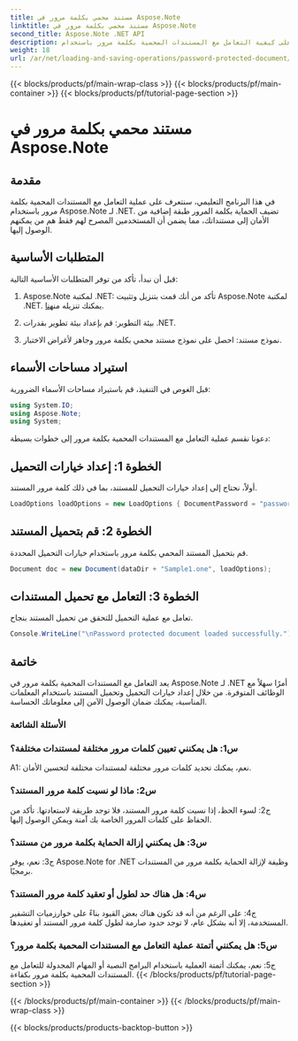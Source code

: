 ```yaml
---
title: مستند محمي بكلمة مرور في Aspose.Note
linktitle: مستند محمي بكلمة مرور في Aspose.Note
second_title: Aspose.Note .NET API
description: تعرف على كيفية التعامل مع المستندات المحمية بكلمة مرور باستخدام Aspose.Note لـ .NET. قم بتأمين معلوماتك الحساسة بكل سهولة.
weight: 18
url: /ar/net/loading-and-saving-operations/password-protected-document/
---
```


{{< blocks/products/pf/main-wrap-class >}}
{{< blocks/products/pf/main-container >}}
{{< blocks/products/pf/tutorial-page-section >}}

# مستند محمي بكلمة مرور في Aspose.Note

## مقدمة

في هذا البرنامج التعليمي، سنتعرف على عملية التعامل مع المستندات المحمية بكلمة مرور باستخدام Aspose.Note لـ .NET. تضيف الحماية بكلمة المرور طبقة إضافية من الأمان إلى مستنداتك، مما يضمن أن المستخدمين المصرح لهم فقط هم من يمكنهم الوصول إليها.

## المتطلبات الأساسية

قبل أن نبدأ، تأكد من توفر المتطلبات الأساسية التالية:

1. Aspose.Note لمكتبة .NET: تأكد من أنك قمت بتنزيل وتثبيت Aspose.Note لمكتبة .NET. يمكنك تنزيله من[هنا](https://releases.aspose.com/note/net/).

2. بيئة التطوير: قم بإعداد بيئة تطوير بقدرات .NET.

3. نموذج مستند: احصل على نموذج مستند محمي بكلمة مرور وجاهز لأغراض الاختبار.

## استيراد مساحات الأسماء

قبل الغوص في التنفيذ، قم باستيراد مساحات الأسماء الضرورية:

```csharp
using System.IO;
using Aspose.Note;
using System;
```

دعونا نقسم عملية التعامل مع المستندات المحمية بكلمة مرور إلى خطوات بسيطة:

## الخطوة 1: إعداد خيارات التحميل

أولاً، نحتاج إلى إعداد خيارات التحميل للمستند، بما في ذلك كلمة مرور المستند.

```csharp
LoadOptions loadOptions = new LoadOptions { DocumentPassword = "password" };
```

## الخطوة 2: قم بتحميل المستند

قم بتحميل المستند المحمي بكلمة مرور باستخدام خيارات التحميل المحددة.

```csharp
Document doc = new Document(dataDir + "Sample1.one", loadOptions);
```

## الخطوة 3: التعامل مع تحميل المستندات

تعامل مع عملية التحميل للتحقق من تحميل المستند بنجاح.

```csharp
Console.WriteLine("\nPassword protected document loaded successfully.");
```

## خاتمة

يعد التعامل مع المستندات المحمية بكلمة مرور في Aspose.Note لـ .NET أمرًا سهلاً مع الوظائف المتوفرة. من خلال إعداد خيارات التحميل وتحميل المستند باستخدام المعلمات المناسبة، يمكنك ضمان الوصول الآمن إلى معلوماتك الحساسة.

### الأسئلة الشائعة

### س1: هل يمكنني تعيين كلمات مرور مختلفة لمستندات مختلفة؟

A1: نعم، يمكنك تحديد كلمات مرور مختلفة لمستندات مختلفة لتحسين الأمان.

### س2: ماذا لو نسيت كلمة مرور المستند؟

ج2: لسوء الحظ، إذا نسيت كلمة مرور المستند، فلا توجد طريقة لاستعادتها. تأكد من الحفاظ على كلمات المرور الخاصة بك آمنة ويمكن الوصول إليها.

### س3: هل يمكنني إزالة الحماية بكلمة مرور من مستند؟

ج3: نعم، يوفر Aspose.Note for .NET وظيفة لإزالة الحماية بكلمة مرور من المستندات برمجيًا.

### س4: هل هناك حد لطول أو تعقيد كلمة مرور المستند؟

ج4: على الرغم من أنه قد تكون هناك بعض القيود بناءً على خوارزميات التشفير المستخدمة، إلا أنه بشكل عام، لا توجد حدود صارمة لطول كلمة مرور المستند أو تعقيدها.

### س5: هل يمكنني أتمتة عملية التعامل مع المستندات المحمية بكلمة مرور؟

ج5: نعم، يمكنك أتمتة العملية باستخدام البرامج النصية أو المهام المجدولة للتعامل مع المستندات المحمية بكلمة مرور بكفاءة.
{{< /blocks/products/pf/tutorial-page-section >}}

{{< /blocks/products/pf/main-container >}}
{{< /blocks/products/pf/main-wrap-class >}}

{{< blocks/products/products-backtop-button >}}
